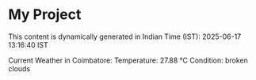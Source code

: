 # My Project

This content is dynamically generated in Indian Time (IST): 2025-06-17 13:16:40 IST


Current Weather in Coimbatore:
Temperature: 27.88 °C
Condition: broken clouds
